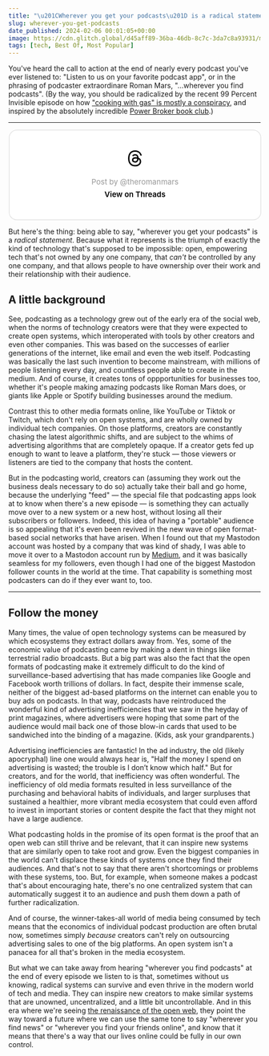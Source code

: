 ```yaml
---
title: "\u201CWherever you get your podcasts\u201D is a radical statement."
slug: wherever-you-get-podcasts
date_published: 2024-02-06 00:01:05+00:00
image: https://cdn.glitch.global/d45aff89-36ba-46db-8c7c-3da7c8a93931/microphone-pandelache.jpg?v=1706588470713
tags: [tech, Best Of, Most Popular]
---
```

You've heard the call to action at the end of nearly every podcast you've ever listened to: "Listen to us on your favorite podcast app", or in the phrasing of podcaster extraordinare Roman Mars, "...wherever you find podcasts". (By the way, you should be radicalized by the recent 99 Percent Invisible episode on how <a href="https://99percentinvisible.org/episode/cooking-with-gas/">"cooking with gas" is mostly a conspiracy</a>, and inspired by the absolutely incredible <a href="https://99percentinvisible.org/club/">Power Broker book club</a>.)

---

<blockquote class="text-post-media" data-text-post-permalink="https://www.threads.net/@theromanmars/post/C1nAas7Pv7K" data-text-post-version="0" id="ig-tp-C1nAas7Pv7K" style=" background:#FFF; border-width: 1px; border-style: solid; border-color: #00000026; border-radius: 16px; max-width:540px; margin: 1px; min-width:270px; padding:0; width:99.375%; width:-webkit-calc(100% - 2px); width:calc(100% - 2px);"> <a href="https://www.threads.net/@theromanmars/post/C1nAas7Pv7K" style=" background:#FFFFFF; line-height:0; padding:0 0; text-align:center; text-decoration:none; width:100%; font-family: -apple-system, BlinkMacSystemFont, sans-serif;" target="_blank"> <div style=" padding: 40px; display: flex; flex-direction: column; align-items: center;"><div style=" display:block; height:32px; width:32px; padding-bottom:20px;"> <svg aria-label="Threads" height="32px" role="img" viewBox="0 0 192 192" width="32px" xmlns="http://www.w3.org/2000/svg"> <path d="M141.537 88.9883C140.71 88.5919 139.87 88.2104 139.019 87.8451C137.537 60.5382 122.616 44.905 97.5619 44.745C97.4484 44.7443 97.3355 44.7443 97.222 44.7443C82.2364 44.7443 69.7731 51.1409 62.102 62.7807L75.881 72.2328C81.6116 63.5383 90.6052 61.6848 97.2286 61.6848C97.3051 61.6848 97.3819 61.6848 97.4576 61.6855C105.707 61.7381 111.932 64.1366 115.961 68.814C118.893 72.2193 120.854 76.925 121.825 82.8638C114.511 81.6207 106.601 81.2385 98.145 81.7233C74.3247 83.0954 59.0111 96.9879 60.0396 116.292C60.5615 126.084 65.4397 134.508 73.775 140.011C80.8224 144.663 89.899 146.938 99.3323 146.423C111.79 145.74 121.563 140.987 128.381 132.296C133.559 125.696 136.834 117.143 138.28 106.366C144.217 109.949 148.617 114.664 151.047 120.332C155.179 129.967 155.42 145.8 142.501 158.708C131.182 170.016 117.576 174.908 97.0135 175.059C74.2042 174.89 56.9538 167.575 45.7381 153.317C35.2355 139.966 29.8077 120.682 29.6052 96C29.8077 71.3178 35.2355 52.0336 45.7381 38.6827C56.9538 24.4249 74.2039 17.11 97.0132 16.9405C119.988 17.1113 137.539 24.4614 149.184 38.788C154.894 45.8136 159.199 54.6488 162.037 64.9503L178.184 60.6422C174.744 47.9622 169.331 37.0357 161.965 27.974C147.036 9.60668 125.202 0.195148 97.0695 0H96.9569C68.8816 0.19447 47.2921 9.6418 32.7883 28.0793C19.8819 44.4864 13.2244 67.3157 13.0007 95.9325L13 96L13.0007 96.0675C13.2244 124.684 19.8819 147.514 32.7883 163.921C47.2921 182.358 68.8816 191.806 96.9569 192H97.0695C122.03 191.827 139.624 185.292 154.118 170.811C173.081 151.866 172.51 128.119 166.26 113.541C161.776 103.087 153.227 94.5962 141.537 88.9883ZM98.4405 129.507C88.0005 130.095 77.1544 125.409 76.6196 115.372C76.2232 107.93 81.9158 99.626 99.0812 98.6368C101.047 98.5234 102.976 98.468 104.871 98.468C111.106 98.468 116.939 99.0737 122.242 100.233C120.264 124.935 108.662 128.946 98.4405 129.507Z" /></svg></div> <div style=" font-size: 15px; line-height: 21px; color: #999999; font-weight: 400; padding-bottom: 4px; "> Post by @theromanmars</div> <div style=" font-size: 15px; line-height: 21px; color: #000000; font-weight: 600; "> View on Threads</div></div></a></blockquote>
<script async src="https://www.threads.net/embed.js"></script>

But here's the thing: being able to say, "wherever you get your podcasts" is a _radical statement_. Because what it represents is the triumph of exactly the kind of technology that's supposed to be impossible: open, empowering tech that's not owned by any one company, that _can't_ be controlled by any one company, and that allows people to have ownership over their work and their relationship with their audience.

## A little background

See, podcasting as a technology grew out of the early era of the social web, when the norms of technology creators were that they were expected to create open systems, which interoperated with tools by other creators and even other companies. This was based on the successes of earlier generations of the internet, like email and even the web itself. Podcasting was basically the last such invention to become mainstream, with millions of people listening every day, and countless people able to create in the medium. And of course, it creates tons of oppportunities for businesses too, whether it's people making amazing podcasts like Roman Mars does, or giants like Apple or Spotify building businesses around the medium.

Contrast this to other media formats online, like YouTube or Tiktok or Twitch, which don't rely on open systems, and are wholly owned by individual tech companies. On those platforms, creators are constantly chasing the latest algorithmic shifts, and are subject to the whims of advertising algorithms that are completely opaque. If a creator gets fed up enough to want to leave a platform, they're stuck — those viewers or listeners are tied to the company that hosts the content.

But in the podcasting world, creators can (assuming they work out the business deals necessary to do so) actually take their ball and go home, because the underlying "feed" — the special file that podcasting apps look at to know when there's a new episode — is something they can actually move over to a new system or a new host, without losing all their subscribers or followers. Indeed, this idea of having a "portable" audience is so appealing that it's even been revived in the new wave of open format-based social networks that have arisen. When I found out that my Mastodon account was hosted by a company that was kind of shady, I was able to move it over to a Mastodon account run by <a href="https://medium.com">Medium</a>, and it was basically seamless for my followers, even though I had one of the biggest Mastodon follower counts in the world at the time. That capability is something most podcasters can do if they ever want to, too.

---

## Follow the money

Many times, the value of open technology systems can be measured by which ecosystems they extract dollars away from. Yes, some of the economic value of podcasting came by making a dent in things like terrestrial radio broadcasts. But a big part was also the fact that the open formats of podcasting make it extremely difficult to do the kind of surveillance-based advertising that has made companies like Google and Facebook worth trillions of dollars. In fact, despite their immense scale, neither of the biggest ad-based platforms on the internet can enable you to buy ads on podcasts. In that way, podcasts have reintroduced the wonderful kind of advertising inefficiencies that we saw in the heyday of print magazines, where advertisers were hoping that some part of the audience would mail back one of those blow-in cards that used to be sandwiched into the binding of a magazine. (Kids, ask your grandparents.)

Advertising inefficiencies are fantastic! In the ad industry, the old (likely apocryphal) line one would always hear is, "Half the money I spend on advertising is wasted; the trouble is I don’t know which half." But for creators, and for the world, that inefficiency was often wonderful. The inefficiency of old media formats resulted in less surveillance of the purchasing and behavioral habits of individuals, and larger surpluses that sustained a healthier, more vibrant media ecosystem that could even afford to invest in important stories or content despite the fact that they might not have a large audience.

What podcasting holds in the promise of its open format is the proof that an open web can still thrive and be relevant, that it can inspire new systems that are similarly open to take root and grow. Even the biggest companies in the world can't displace these kinds of systems once they find their audiences. And that's not to say that there aren't shortcomings or problems with these systems, too. But, for example, when someone makes a podcast that's about encouraging hate, there's no one centralized system that can automatically suggest it to an audience and push them down a path of further radicalization.

And of course, the winner-takes-all world of media being consumed by tech means that the economics of individual podcast production are often brutal now, sometimes simply _because_ creators can't rely on outsourcing advertising sales to one of the big platforms. An open system isn't a panacea for all that's broken in the media ecosystem.

But what we can take away from hearing "wherever you find podcasts" at the end of every episode we listen to is that, sometimes without us knowing, radical systems can survive and even thrive in the modern world of tech and media. They can inspire new creators to make similar systems that are unowned, uncentralized, and a little bit uncontrollable. And in this era where we're seeing <a href="https://www.anildash.com/2024/01/03/human-web-renaissance/">the renaissance of the open web</a>, they point the way toward a future where we can use the same tone to say "wherever you find news" or "wherever you find your friends online", and know that it means that there's a way that our lives online could be fully in our own control.